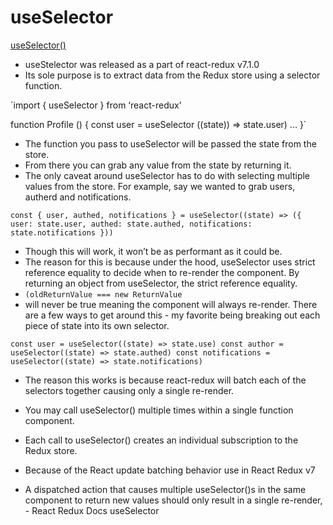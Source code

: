# useSelector

[useSelector()](https://react-redux.js.org/api/hooks#useselector)

- useStelector was released as a part of react-redux v7.1.0
- Its sole purpose is to extract data from the Redux store using a selector function.

`import { useSelector } from ‘react-redux’

function Profile () {
const user = useSelector ((state)) => state.user)
...
}`

- The function you pass to useSelector will be passed the state from the store.
- From there you can grab any value from the state by returning it.
- The only caveat around useSelector has to do with selecting multiple values from the store. For example, say we wanted to grab users, autherd and notifications.

`const { user, authed, notifications } = useSelector((state) => ({ user: state.user, authed: state.authed, notifications: state.notifications }))`

- Though this will work, it won’t be as performant as it could be.
- The reason for this is because under the hood, useSelector uses strict reference equality to decide when to re-render the component. By returning an object from useSelector, the strict reference equality.
- `(oldReturnValue === new ReturnValue`
- will never be true meaning the component will always re-render. There are a few ways to get around this - my favorite being breaking out each piece of state into its own selector.

`const user = useSelector((state) => state.use) const author = useSelector((state) => state.authed) const notifications = useSelector((state) => state.notifications)`

- The reason this works is because react-redux will batch each of the selectors together causing only a single re-render.

- You may call useSelector() multiple times within a single function component.

- Each call to useSelector() creates an individual subscription to the Redux store.

- Because of the React update batching behavior use in React Redux v7

- A dispatched action that causes multiple useSelector()s in the same component to return new values should only result in a single re-render, - React Redux Docs useSelector
